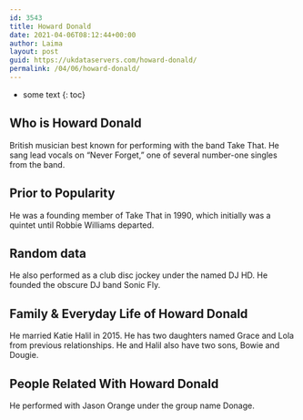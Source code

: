 ```yaml
---
id: 3543
title: Howard Donald
date: 2021-04-06T08:12:44+00:00
author: Laima
layout: post
guid: https://ukdataservers.com/howard-donald/
permalink: /04/06/howard-donald/
---
```


* some text
{: toc}


## Who is Howard Donald
                  
                  
                  
British musician best known for performing with the band Take That. He sang lead vocals on &#8220;Never Forget,&#8221; one of several number-one singles from the band.
                  
              
            
              
            
                
                
                
## Prior to Popularity
                  
                  
                  
He was a founding member of Take That in 1990, which initially was a quintet until Robbie Williams departed. 
                  
              
            
              
            
                
                
                
## Random data
                  
                  
                  
He also performed as a club disc jockey under the named DJ HD. He founded the obscure DJ band Sonic Fly.
                  
              
            
              
            
                
                
                
## Family & Everyday Life of Howard Donald
                  
                  
                  
He married Katie Halil in 2015. He has two daughters named Grace and Lola from previous relationships. He and Halil also have two sons, Bowie and Dougie. 
                  
              
            
              
            
                
                
                
## People Related With Howard Donald
                  
                  
                  
He performed with Jason Orange under the group name Donage.
                  
              
            
              
            
                
              
            
              
              
            
            
              
            
          
          
          